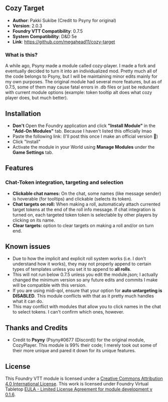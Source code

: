 ## Cozy Target

* **Author**: Pakki Sukibe (Credit to Psyny for original)
* **Version**: 2.0.3
* **Foundry VTT Compatibility**: 0.7.5
* **System Compatibility**: D&D 5e
* **Link**: https://github.com/megahead11/cozy-target


### What is this?

A while ago, Psyny made a module called cozy-player. I made a fork and eventually decided to turn it into an individualized mod. Pretty much all of the code belongs to Psyny, but I will be maintaining minor edits mainly for my own purposes. The original module had several more features, but as of 0.7.5, some of them may cause fatal errors in .db files or just be redundant with current module options (example: token tooltip alt does what cozy player does, but much better).

## Installation
* **Don't** Open the Foundry application and click **"Install Module"** in the **"Add-On Modules"** tab. Because I haven't listed this officially lmao
* Paste the following link: (I'll post this once I make an official version 🤔)
* Click "Install"
* Activate the module in your World using **Manage Modules** under the **Game Settings** tab.

## Features

### Chat-Token integration, targeting and selection
* **Clickable chat names:** On the chat, some names (like message sender) is hoverable (for tooltips) and clickable (selects its token).
* **Chat targets on roll:** When making a roll, automaticaly attach currented target tokens at the end of the roll info message. If chat integration is turned on, each targeted token token is selectable by other players by clicking on its name.
* **Clear targets:** option to clear targets on making a roll and/or on turn end.

## Known issues
- Due to how the implicit and explicit roll system works (i.e. I don't understand how it works), they may not properly append to certain types of templates unless you set it to append to **all rolls**.
- This will not run below 0.7.5 unless you edit the module.json; I actually changed the minimum version so any future edits and commits I make will be compatible with this version.
- If you are using midi-qol, ensure that your option for **auto untargeting is DISABLED**. This module conflicts with that as it pretty much handles what it can do.
- This may conflict with modules that allow you to click names in the chat to select tokens. I can't confirm which ones, however.

## Thanks and Credits
- Credit to **Psyny** (Psyny#0677  (Discord)) for the original module, CozyPlayer. This module is 99% their code; I merely took out some of their more unique and pared it down for its unique features.

## License
This Foundry VTT module is licensed under a [Creative Commons Attribution 4.0 International License](http://creativecommons.org/licenses/by/4.0/).
This work is licensed under Foundry Virtual Tabletop [EULA - Limited License Agreement for module development v 0.1.6](http://foundryvtt.com/pages/license.html).
